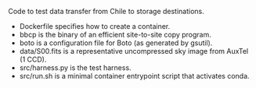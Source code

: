Code to test data transfer from Chile to storage destinations.

* Dockerfile specifies how to create a container.
* bbcp is the binary of an efficient site-to-site copy program.
* boto is a configuration file for Boto (as generated by gsutil).
* data/S00.fits is a representative uncompressed sky image from AuxTel (1 CCD).
* src/harness.py is the test harness.
* src/run.sh is a minimal container entrypoint script that activates conda.
